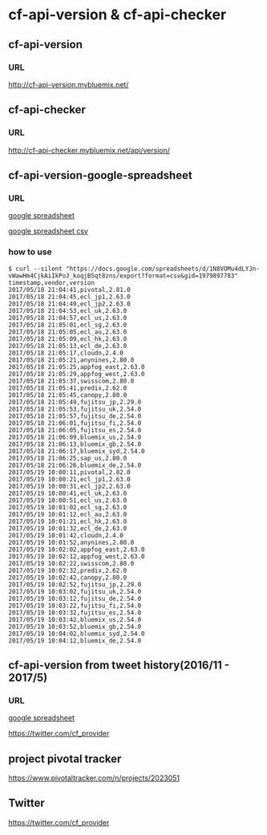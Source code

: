 # cf-api-version & cf-api-checker


## cf-api-version

### URL

<a href="http://cf-api-version.mybluemix.net/" onClick="ga('send','event','link','click','cf-apiversion-bluemix');">http://cf-api-version.mybluemix.net/</a>

## cf-api-checker

### URL

<a href="http://cf-api-checker.mybluemix.net/api/version/">http://cf-api-checker.mybluemix.net/api/version/</a>

##  cf-api-version-google-spreadsheet

### URL

<a href="https://docs.google.com/spreadsheets/d/1N8VOMu4dLYJn-vWawHm4CjkAiIkPoJ_koqjB5qt8zns/edit#gid=1979897783">google spreadsheet</a>

<a href="https://docs.google.com/spreadsheets/d/1N8VOMu4dLYJn-vWawHm4CjkAiIkPoJ_koqjB5qt8zns/export?format=csv&gid=1979897783">google spreadsheet csv</a>


### how to use

```
$ curl --silent "https://docs.google.com/spreadsheets/d/1N8VOMu4dLYJn-vWawHm4CjkAiIkPoJ_koqjB5qt8zns/export?format=csv&gid=1979897783"
timestamp,vendor,version
2017/05/18 21:04:41,pivotal,2.81.0
2017/05/18 21:04:45,ecl_jp1,2.63.0
2017/05/18 21:04:49,ecl_jp2,2.63.0
2017/05/18 21:04:53,ecl_uk,2.63.0
2017/05/18 21:04:57,ecl_us,2.63.0
2017/05/18 21:05:01,ecl_sg,2.63.0
2017/05/18 21:05:05,ecl_au,2.63.0
2017/05/18 21:05:09,ecl_hk,2.63.0
2017/05/18 21:05:13,ecl_de,2.63.0
2017/05/18 21:05:17,cloudn,2.4.0
2017/05/18 21:05:21,anynines,2.80.0
2017/05/18 21:05:25,appfog_east,2.63.0
2017/05/18 21:05:29,appfog_west,2.63.0
2017/05/18 21:05:37,swisscom,2.80.0
2017/05/18 21:05:41,predix,2.62.0
2017/05/18 21:05:45,canopy,2.80.0
2017/05/18 21:05:49,fujitsu_jp,2.29.0
2017/05/18 21:05:53,fujitsu_uk,2.54.0
2017/05/18 21:05:57,fujitsu_de,2.54.0
2017/05/18 21:06:01,fujitsu_fi,2.54.0
2017/05/18 21:06:05,fujitsu_es,2.54.0
2017/05/18 21:06:09,bluemix_us,2.54.0
2017/05/18 21:06:13,bluemix_gb,2.54.0
2017/05/18 21:06:17,bluemix_syd,2.54.0
2017/05/18 21:06:25,sap_us,2.80.0
2017/05/18 21:06:26,bluemix_de,2.54.0
2017/05/19 10:00:11,pivotal,2.82.0
2017/05/19 10:00:21,ecl_jp1,2.63.0
2017/05/19 10:00:31,ecl_jp2,2.63.0
2017/05/19 10:00:41,ecl_uk,2.63.0
2017/05/19 10:00:51,ecl_us,2.63.0
2017/05/19 10:01:02,ecl_sg,2.63.0
2017/05/19 10:01:12,ecl_au,2.63.0
2017/05/19 10:01:21,ecl_hk,2.63.0
2017/05/19 10:01:32,ecl_de,2.63.0
2017/05/19 10:01:42,cloudn,2.4.0
2017/05/19 10:01:52,anynines,2.80.0
2017/05/19 10:02:02,appfog_east,2.63.0
2017/05/19 10:02:12,appfog_west,2.63.0
2017/05/19 10:02:22,swisscom,2.80.0
2017/05/19 10:02:32,predix,2.62.0
2017/05/19 10:02:42,canopy,2.80.0
2017/05/19 10:02:52,fujitsu_jp,2.29.0
2017/05/19 10:03:02,fujitsu_uk,2.54.0
2017/05/19 10:03:12,fujitsu_de,2.54.0
2017/05/19 10:03:22,fujitsu_fi,2.54.0
2017/05/19 10:03:32,fujitsu_es,2.54.0
2017/05/19 10:03:42,bluemix_us,2.54.0
2017/05/19 10:03:52,bluemix_gb,2.54.0
2017/05/19 10:04:02,bluemix_syd,2.54.0
2017/05/19 10:04:12,bluemix_de,2.54.0
```

##  cf-api-version from tweet history(2016/11 - 2017/5) 

### URL

<a href="https://docs.google.com/spreadsheets/d/1JdD0fxQ4qktigwVsvT1z8h3WZT01hL7ZCJ0NylF2DSk/edit">google spreadsheet</a>

https://twitter.com/cf_provider

## project pivotal tracker

<a href="https://www.pivotaltracker.com/n/projects/2023051">https://www.pivotaltracker.com/n/projects/2023051</a>

## Twitter 

<a href="https://twitter.com/cf_provider">https://twitter.com/cf_provider</a>

<script>
  (function(i,s,o,g,r,a,m){i['GoogleAnalyticsObject']=r;i[r]=i[r]||function(){
  (i[r].q=i[r].q||[]).push(arguments)},i[r].l=1*new Date();a=s.createElement(o),
  m=s.getElementsByTagName(o)[0];a.async=1;a.src=g;m.parentNode.insertBefore(a,m)
  })(window,document,'script','https://www.google-analytics.com/analytics.js','ga');

  ga('create', 'UA-48479716-6', 'auto');
  ga('send', 'pageview');

</script>
